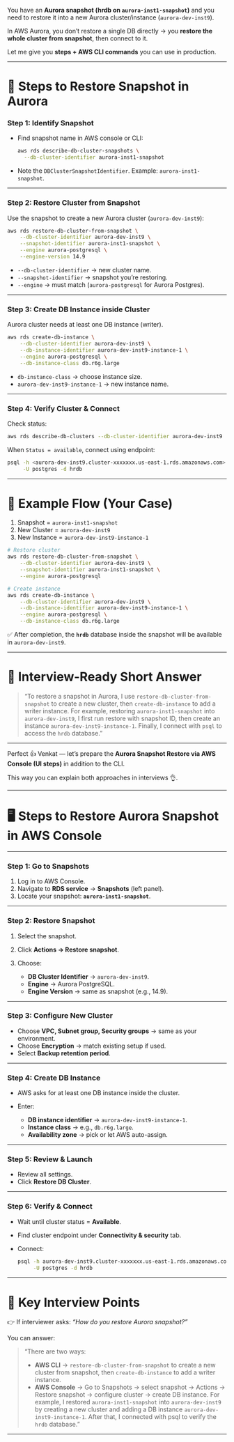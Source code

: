
You have an **Aurora snapshot (hrdb on `aurora-inst1-snapshot`)** and you need to restore it into a new Aurora cluster/instance (`aurora-dev-inst9`).

In AWS Aurora, you don’t restore a single DB directly → you **restore the whole cluster from snapshot**, then connect to it.

Let me give you **steps + AWS CLI commands** you can use in production.

---

# 📝 Steps to Restore Snapshot in Aurora

### **Step 1: Identify Snapshot**

* Find snapshot name in AWS console or CLI:

  ```bash
  aws rds describe-db-cluster-snapshots \
    --db-cluster-identifier aurora-inst1-snapshot
  ```
* Note the `DBClusterSnapshotIdentifier`. Example: `aurora-inst1-snapshot`.

---

### **Step 2: Restore Cluster from Snapshot**

Use the snapshot to create a new Aurora cluster (`aurora-dev-inst9`):

```bash
aws rds restore-db-cluster-from-snapshot \
    --db-cluster-identifier aurora-dev-inst9 \
    --snapshot-identifier aurora-inst1-snapshot \
    --engine aurora-postgresql \
    --engine-version 14.9
```

* `--db-cluster-identifier` → new cluster name.
* `--snapshot-identifier` → snapshot you’re restoring.
* `--engine` → must match (`aurora-postgresql` for Aurora Postgres).

---

### **Step 3: Create DB Instance inside Cluster**

Aurora cluster needs at least one DB instance (writer).

```bash
aws rds create-db-instance \
    --db-cluster-identifier aurora-dev-inst9 \
    --db-instance-identifier aurora-dev-inst9-instance-1 \
    --engine aurora-postgresql \
    --db-instance-class db.r6g.large
```

* `db-instance-class` → choose instance size.
* `aurora-dev-inst9-instance-1` → new instance name.

---

### **Step 4: Verify Cluster & Connect**

Check status:

```bash
aws rds describe-db-clusters --db-cluster-identifier aurora-dev-inst9
```

When `Status = available`, connect using endpoint:

```bash
psql -h <aurora-dev-inst9.cluster-xxxxxxx.us-east-1.rds.amazonaws.com> \
     -U postgres -d hrdb
```

---

# 🧾 Example Flow (Your Case)

1. Snapshot = `aurora-inst1-snapshot`
2. New Cluster = `aurora-dev-inst9`
3. New Instance = `aurora-dev-inst9-instance-1`

```bash
# Restore cluster
aws rds restore-db-cluster-from-snapshot \
    --db-cluster-identifier aurora-dev-inst9 \
    --snapshot-identifier aurora-inst1-snapshot \
    --engine aurora-postgresql

# Create instance
aws rds create-db-instance \
    --db-cluster-identifier aurora-dev-inst9 \
    --db-instance-identifier aurora-dev-inst9-instance-1 \
    --engine aurora-postgresql \
    --db-instance-class db.r6g.large
```

✅ After completion, the **`hrdb`** database inside the snapshot will be available in `aurora-dev-inst9`.

---

# 🧠 Interview-Ready Short Answer

> “To restore a snapshot in Aurora, I use `restore-db-cluster-from-snapshot` to create a new cluster, then `create-db-instance` to add a writer instance. For example, restoring `aurora-inst1-snapshot` into `aurora-dev-inst9`, I first run restore with snapshot ID, then create an instance `aurora-dev-inst9-instance-1`. Finally, I connect with `psql` to access the `hrdb` database.”

---
Perfect 👍 Venkat — let’s prepare the **Aurora Snapshot Restore via AWS Console (UI steps)** in addition to the CLI.

This way you can explain both approaches in interviews 👌.

---

# 🖥️ Steps to Restore Aurora Snapshot in AWS Console

---

### **Step 1: Go to Snapshots**

1. Log in to AWS Console.
2. Navigate to **RDS service** → **Snapshots** (left panel).
3. Locate your snapshot: **`aurora-inst1-snapshot`**.

---

### **Step 2: Restore Snapshot**

1. Select the snapshot.
2. Click **Actions → Restore snapshot**.
3. Choose:

   * **DB Cluster Identifier** → `aurora-dev-inst9`.
   * **Engine** → Aurora PostgreSQL.
   * **Engine Version** → same as snapshot (e.g., 14.9).

---

### **Step 3: Configure New Cluster**

* Choose **VPC, Subnet group, Security groups** → same as your environment.
* Choose **Encryption** → match existing setup if used.
* Select **Backup retention period**.

---

### **Step 4: Create DB Instance**

* AWS asks for at least one DB instance inside the cluster.
* Enter:

  * **DB instance identifier** → `aurora-dev-inst9-instance-1`.
  * **Instance class** → e.g., `db.r6g.large`.
  * **Availability zone** → pick or let AWS auto-assign.

---

### **Step 5: Review & Launch**

* Review all settings.
* Click **Restore DB Cluster**.

---

### **Step 6: Verify & Connect**

* Wait until cluster status = **Available**.
* Find cluster endpoint under **Connectivity & security** tab.
* Connect:

  ```bash
  psql -h aurora-dev-inst9.cluster-xxxxxxx.us-east-1.rds.amazonaws.com \
       -U postgres -d hrdb
  ```

---

# 🔑 Key Interview Points

👉 If interviewer asks: *“How do you restore Aurora snapshot?”*

You can answer:

> “There are two ways:
>
> * **AWS CLI** → `restore-db-cluster-from-snapshot` to create a new cluster from snapshot, then `create-db-instance` to add a writer instance.
> * **AWS Console** → Go to Snapshots → select snapshot → Actions → Restore snapshot → configure cluster → create DB instance.
>   For example, I restored `aurora-inst1-snapshot` into `aurora-dev-inst9` by creating a new cluster and adding a DB instance `aurora-dev-inst9-instance-1`. After that, I connected with psql to verify the `hrdb` database.”

---



